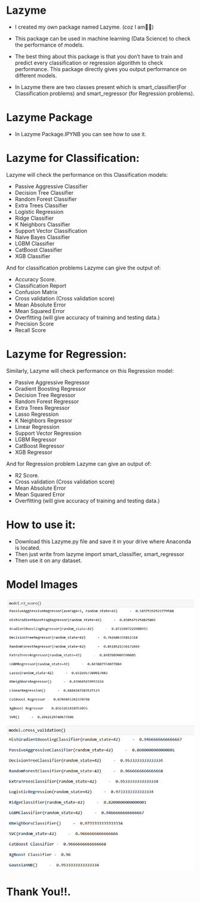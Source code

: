 # Lazyme

- I created my own package named Lazyme. (coz I am🥱🥱)

- This package can be used in machine learning (Data Science) to check the performance of models.

- The best thing about this package is that you don’t have to train and predict every classification or regression algorithm to check performance. This package directly gives you output performance on different models.

- In Lazyme there are two classes present which is smart_classifier(For Classification problems) and smart_regressor (for Regression problems).
# Lazyme Package
- In Lazyme Package.IPYNB you can see how to use it.


# Lazyme for Classification: 
Lazyme will check the performance on this Classification models:
- Passive Aggressive Classifier
- Decision Tree Classifier
- Random Forest Classifier
- Extra Trees Classifier
- Logistic Regression
- Ridge Classifier
- K Neighbors Classifier
- Support Vector Classification
- Naive Bayes Classifier
- LGBM Classifier
- CatBoost Classifier
- XGB Classifier


And for classification problems Lazyme can give the output of:
- Accuracy Score.
- Classification Report
- Confusion Matrix
- Cross validation (Cross validation score)
- Mean Absolute Error
- Mean Squared Error
- Overfitting (will give accuracy of training and testing data.)
- Precision Score
- Recall Score


# Lazyme for Regression: 
Similarly, Lazyme will check performance on this Regression model:
- Passive Aggressive Regressor
- Gradient Boosting Regressor
- Decision Tree Regressor
- Random Forest Regressor
- Extra Trees Regressor
- Lasso Regression
- K Neighbors Regressor
- Linear Regression
- Support Vector Regression
- LGBM Regressor
- CatBoost Regressor
- XGB Regressor


And for Regression problem Lazyme can give an output of:
- R2 Score.
- Cross validation (Cross validation score)
- Mean Absolute Error
- Mean Squared Error
- Overfitting (will give accuracy of training and testing data.)


# How to use it:
- Download this Lazyme.py file and save it in your drive where Anaconda is located.
- Then just write from lazyme import smart_classifier, smart_regressor
- Then use it on any dataset.

# Model Images
![image](model1.png )
![image](model2.png )


#                                                                                    Thank You!!.
